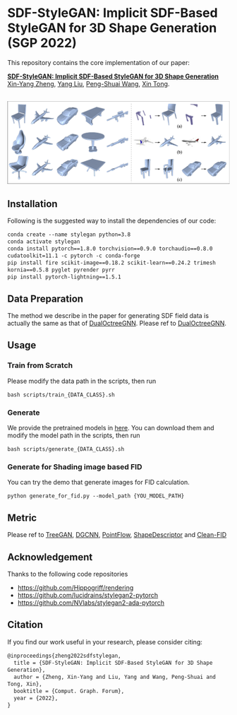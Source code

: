 # SDF-StyleGAN: Implicit SDF-Based StyleGAN for 3D Shape Generation (SGP 2022)

This repository contains the core implementation of our paper:

**[SDF-StyleGAN: Implicit SDF-Based StyleGAN for 3D Shape Generation](https://zhengxinyang.github.io/projects/SDF_stylegan.html)** 
<br>
[Xin-Yang Zheng](https://zhengxinyang.github.io/), 
[Yang Liu](https://xueyuhanlang.github.io/),
[Peng-Shuai Wang](https://wang-ps.github.io/),
[Xin Tong](https://www.microsoft.com/en-us/research/people/xtong/).
<br>
<br>

![teaser](teaser_full.png)

## Installation
Following is the suggested way to install the dependencies of our code: 

```
conda create --name stylegan python=3.8
conda activate stylegan
conda install pytorch==1.8.0 torchvision==0.9.0 torchaudio==0.8.0 cudatoolkit=11.1 -c pytorch -c conda-forge
pip install fire scikit-image==0.18.2 scikit-learn==0.24.2 trimesh kornia==0.5.8 pyglet pyrender pyrr
pip install pytorch-lightning==1.5.1
```


## Data Preparation
The method we describe in the paper for generating SDF field data is actually the same as that of <a href="https://github.com/microsoft/DualOctreeGNN" target="_blank">DualOctreeGNN</a>. Please ref to
<a href="https://github.com/microsoft/DualOctreeGNN" target="_blank">DualOctreeGNN</a>.

## Usage

### Train from Scratch
Please modify the data path in the scripts, then run
```
bash scripts/train_{DATA_CLASS}.sh
```

### Generate
We provide the pretrained models in <a href="https://drive.google.com/drive/folders/1pbtileaz2eMAiP2uK_u22c3JyhGq-WVC?usp=sharing" target="_blank">here</a>. You can download them and modify the model path in the scripts, then run
```
bash scripts/generate_{DATA_CLASS}.sh
```

### Generate for Shading image based FID
You can try the demo that generate images for FID calculation.

```
python generate_for_fid.py --model_path {YOU_MODEL_PATH}
```


## Metric
Please ref to
<a href="https://github.com/jtpils/TreeGAN" target="_blank">TreeGAN</a>, <a href="https://github.com/AnTao97/dgcnn.pytorch" target="_blank">DGCNN</a>, <a href="https://github.com/stevenygd/PointFlow" target="_blank">PointFlow</a>, <a href="https://github.com/Sunwinds/ShapeDescriptor" target="_blank">ShapeDescriptor</a> and <a href="https://github.com/GaParmar/clean-fid" target="_blank">Clean-FID</a>



## Acknowledgement
Thanks to the following code repositories
 * <a href="https://github.com/Hippogriff/rendering" target="_blank">https://github.com/Hippogriff/rendering</a>
 * <a href="https://github.com/lucidrains/stylegan2-pytorch" target="_blank">https://github.com/lucidrains/stylegan2-pytorch</a>
 * <a href=" https://github.com/NVlabs/stylegan2-ada-pytorch" target="_blank"> https://github.com/NVlabs/stylegan2-ada-pytorch</a>




## Citation
If you find our work useful in your research, please consider citing:
```
@inproceedings{zheng2022sdfstylegan,
  title = {SDF-StyleGAN: Implicit SDF-Based StyleGAN for 3D Shape Generation},
  author = {Zheng, Xin-Yang and Liu, Yang and Wang, Peng-Shuai and Tong, Xin},
  booktitle = {Comput. Graph. Forum},
  year = {2022},
}
```

